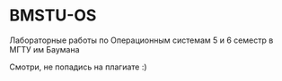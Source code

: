 # BMSTU-OS
 
Лабораторные работы по Операционным системам 5 и 6 семестр в МГТУ им Баумана

Смотри, не попадись на плагиате :)
